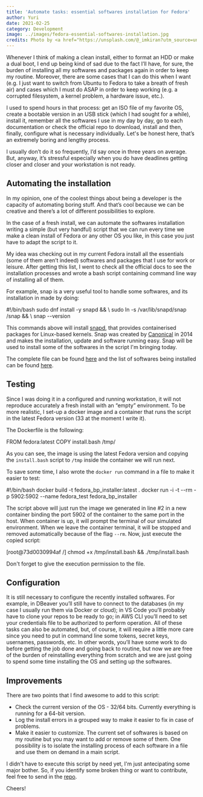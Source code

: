 ```yaml
---
title: 'Automate tasks: essential softwares installation for Fedora'
author: Yuri
date: 2021-02-25
category: Development
image: ../images/fedora-essential-softwares-installation.jpg
credits: Photo by <a href="https://unsplash.com/@_imkiran?utm_source=unsplash&amp;utm_medium=referral&amp;utm_content=creditCopyText">Sai Kiran Anagani</a> on <a href="https://unsplash.com/s/photos/linux?utm_source=unsplash&amp;utm_medium=referral&amp;utm_content=creditCopyText">Unsplash</a>
---
```


Whenever I think of making a clean install, either to format an HDD or make a dual boot, I end up being kind of sad due to the fact I’ll have, for sure, the burden of installing all my softwares and packages again in order to keep my routine. Moreover, there are some cases that I can do this when I want (e.g. I just want to switch from Ubuntu to Fedora to take a breath of fresh air) and cases which I must do ASAP in order to keep working (e.g. a corrupted filesystem, a kernel problem, a hardware issue, etc.).

I used to spend hours in that process: get an ISO file of my favorite OS, create a bootable version in an USB stick (which I had sought for a while), install it, remember all the softwares I use in my day by day, go to each documentation or check the official repo to download, install and then, finally, configure what is necessary individually. Let's be honest here, that’s an extremely boring and lengthy process.

I usually don’t do it so frequently, I’d say once in three years on average. But, anyway, it’s stressful especially when you do have deadlines getting closer and closer and your workstation is not ready.

## Automating the installation
In my opinion, one of the coolest things about being a developer is the capacity of automating boring stuff. And that’s cool because we can be creative and there’s a lot of different possibilities to explore.

In the case of a fresh install, we can automate the softwares installation writing a simple (but very handful) script that we can run every time we make a clean install of Fedora or any other OS you like, in this case you just have to adapt the script to it.

My idea was checking out in my current Fedora install all the essentials (some of them aren’t indeed) softwares and packages that I use for work or leisure. After getting this list, I went to check all the official docs to see the installation processes and wrote a bash script containing command line way of installing all of them.

For example, snap is a very useful tool to handle some softwares, and its installation in made by doing:

<code-highlight language="bash">
#!/bin/bash
sudo dnf install -y snapd && \
sudo ln -s /var/lib/snapd/snap /snap && \
snap --version
</code-highlight>

This commands above will install [snapd](https://snapcraft.io/docs/installing-snapd), that provides containerised packages for Linux-based kernels. Snap was created by [Canonical](www.canonical.com) in 2014 and makes the installation, update and software running easy. Snap will be used to install some of the softwares in the script I'm bringing today.

The complete file can be found [here](https://github.com/yuricd/fedora-essential-install/blob/master/install.bash) and the list of softwares being installed can be found [here](https://github.com/yuricd/fedora-essential-install). 


## Testing
Since I was doing it in a configured and running workstation, it will not reproduce accurately a fresh install with an “empty” environment. To be more realistic, I set-up a docker image and a container that runs the script in the latest Fedora version (33 at the moment I write it).

The Dockerfile is the following:

<code-highlight language="dockerfile">
FROM fedora:latest
COPY install.bash /tmp/
</code-highlight>

As you can see, the image is using the latest Fedora version and copying the `install.bash` script to `/tmp` inside the container we will run next. 

To save some time, I also wrote the `docker run` command in a file to make it easier to test: 

<code-highlight language="shell">
#!/bin/bash
docker build -t fedora_bp_installer:latest .
docker run -i -t --rm -p 5902:5902 --name fedora_test fedora_bp_installer
</code-highlight>

The script above will just run the image we generated in line #2 in a new container binding the port 5902 of the container to the same port in the host. When container is up, it will prompt the terminal of our simulated environment. When we leave the container terminal, it will be stopped and removed automatically because of the flag `--rm`. Now, just execute the copied script:

<code-highlight language="shell" showLines="false">
[root@73d0030994af /] chmod +x /tmp/install.bash && ./tmp/install.bash 
</code-highlight>

Don't forget to give the execution permission to the file.

## Configuration
It is still necessary to configure the recently installed softwares. For example, in DBeaver you’ll still have to connect to the databases (in my case I usually run them via Docker or cloud); in VS Code you’ll probably have to clone your repos to be ready to go; in AWS CLI you’ll need to set your credentials file to be authorized to perform operation. All of these tasks can also be automated, but, of course, it will require a little more care since you need to put in command line some tokens, secret keys, usernames, passwords, etc. In other words, you’ll have some work to do before getting the job done and going back to routine, but now we are free of the burden of reinstalling everything from scratch and we are just going to spend some time installing the OS and setting up the softwares.

## Improvements
There are two points that I find awesome to add to this script:
 - Check the current version of the OS - 32/64 bits. Currently everything is running for a 64-bit version.
 - Log the install errors in a grouped way to make it easier to fix in case of problems.
 - Make it easier to customize. The current set of softwares is based on my routine but you may want to add or remove some of them. One possibility is to isolate the installing process of each software in a file and use them on demand in a main script.

 I didn't have to execute this script by need yet, I'm just antecipating some major bother. So, if you identify some broken thing or want to contribute, feel free to send in the [repo](https://github.com/yuricd/fedora-essential-install). 

Cheers!
